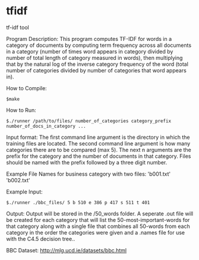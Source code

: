 # tfidf
tf-idf tool

Program Description:
  This program computes TF-IDF for words in a category of documents by computing term frequency
  across all documents in a category (number of times word appears in category divided by number of total
  length of category measured in words), then multiplying that by the natural log of the inverse category 
  frequency of the word (total number of categories divided by number of categories that word appears in).
  
How to Compile:
```
$make
```

How to Run:
```
$./runner /path/to/files/ number_of_categories category_prefix number_of_docs_in_category ...
```

Input format:
  The first command line argument is the directory in which the training files are located.
  The second command line argument is how many categories there are to be compared (max 5).
  The next n arguments are the prefix for the category and the number of documents in that
  category. Files should be named with the prefix followed by a three digit number.

Example File Names for business category with two files: 'b001.txt' 'b002.txt'

Example Input:
```
$./runner ./bbc_files/ 5 b 510 e 386 p 417 s 511 t 401 
```

Output:
  Output will be stored in the /50_words folder. A seperate .out file will be created for each category
  that will list the 50-most-important-words for that category along with a single file that combines all
  50-words from each category in the order the categories were given and a .names file for use with
  the C4.5 decision tree..


BBC Dataset: http://mlg.ucd.ie/datasets/bbc.html
